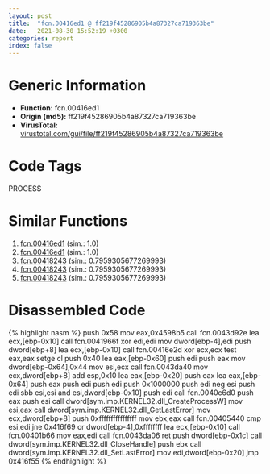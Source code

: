 ```yaml
---
layout: post
title:  "fcn.00416ed1 @ ff219f45286905b4a87327ca719363be"
date:   2021-08-30 15:52:19 +0300
categories: report
index: false
---
```


# Generic Information
- **Function:** fcn.00416ed1
- **Origin (md5):** ff219f45286905b4a87327ca719363be
- **VirusTotal:** [virustotal.com/gui/file/ff219f45286905b4a87327ca719363be][virustotal_ref]

# Code Tags
<span class="tag" id="PROCESS">PROCESS</span>


# Similar Functions

1. [fcn.00416ed1][similar_1_ref] (sim.: 1.0)
2. [fcn.00416ed1][similar_2_ref] (sim.: 1.0)
3. [fcn.00418243][similar_3_ref] (sim.: 0.7959305677269993)
4. [fcn.00418243][similar_4_ref] (sim.: 0.7959305677269993)
5. [fcn.00418243][similar_5_ref] (sim.: 0.7959305677269993)


# Disassembled Code

{% highlight nasm %}
push 0x58
mov eax,0x4598b5
call fcn.0043d92e
lea ecx,[ebp-0x10]
call fcn.0041966f
xor edi,edi
mov dword[ebp-4],edi
push dword[ebp+8]
lea ecx,[ebp-0x10]
call fcn.00416e2d
xor ecx,ecx
test eax,eax
setge cl
push 0x40
lea eax,[ebp-0x60]
push edi
push eax
mov dword[ebp-0x64],0x44
mov esi,ecx
call fcn.0043da40
mov ecx,dword[ebp+8]
add esp,0x10
lea eax,[ebp-0x20]
push eax
lea eax,[ebp-0x64]
push eax
push edi
push edi
push 0x1000000
push edi
neg esi
push edi
sbb esi,esi
and esi,dword[ebp-0x10]
push edi
call fcn.0040c6d0
push eax
push esi
call dword[sym.imp.KERNEL32.dll_CreateProcessW]
mov esi,eax
call dword[sym.imp.KERNEL32.dll_GetLastError]
mov ecx,dword[ebp+8]
push 0xffffffffffffffff
mov ebx,eax
call fcn.00405440
cmp esi,edi
jne 0x416f69
or dword[ebp-4],0xffffffff
lea ecx,[ebp-0x10]
call fcn.00401b66
mov eax,edi
call fcn.0043da06
ret 
push dword[ebp-0x1c]
call dword[sym.imp.KERNEL32.dll_CloseHandle]
push ebx
call dword[sym.imp.KERNEL32.dll_SetLastError]
mov edi,dword[ebp-0x20]
jmp 0x416f55
{% endhighlight %}


[similar_1_ref]: /report/fcn.00416ed1@44e1ffcf4e71f4505c09d520fd75f1e4
[similar_2_ref]: /report/fcn.00416ed1@8e21fa3f0489a6a256cf202e57f712bc
[similar_3_ref]: /report/fcn.00418243@44e1ffcf4e71f4505c09d520fd75f1e4
[similar_4_ref]: /report/fcn.00418243@ff219f45286905b4a87327ca719363be
[similar_5_ref]: /report/fcn.00418243@8e21fa3f0489a6a256cf202e57f712bc
[virustotal_ref]: https://www.virustotal.com/gui/file/ff219f45286905b4a87327ca719363be